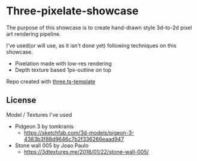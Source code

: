 # Three-pixelate-showcase

The purpose of this showcase is to create hand-drawn style 3d-to-2d pixel art rendering pipeline.

I've used(or will use, as it isn't done yet) following techniques on this showcase.

- Pixelation made with low-res rendering
- Depth texture based 1px-outline on top

Repo created with [three.ts-template](https://github.com/marquizzo/three.ts-template)

## License
Model / Textures I've used
- Pidgeon 3 by tomkranis
  - https://sketchfab.com/3d-models/pigeon-3-4383b3f88d9646c7b2f336266eaad947
- Stone wall 005 by Joao Paulo
  - https://3dtextures.me/2018/01/22/stone-wall-005/
